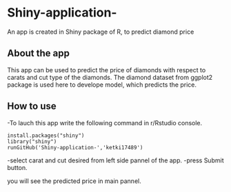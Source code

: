 # Shiny-application-
An app is created in Shiny package of R, to predict diamond price


## About the app
This app can be used to predict the price of diamonds with respect to carats and cut type of the diamonds. The diamond dataset from ggplot2 package is used here to develope model, which predicts the price.

## How to use
-To lauch this app write the following command in r/Rstudio console.

```{r}
install.packages("shiny")
library("shiny")
runGitHub('Shiny-application-','ketki17489')
```

-select carat and cut desired from left side pannel of the app.
-press Submit button.

you will see the predicted price in main pannel.
